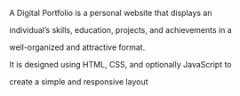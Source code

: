 A Digital Portfolio is a personal website that displays an 

individual’s skills, education, projects, and achievements in a 

well-organized and attractive format.

It is designed using HTML, CSS, and optionally JavaScript to 

create a simple and responsive layout
